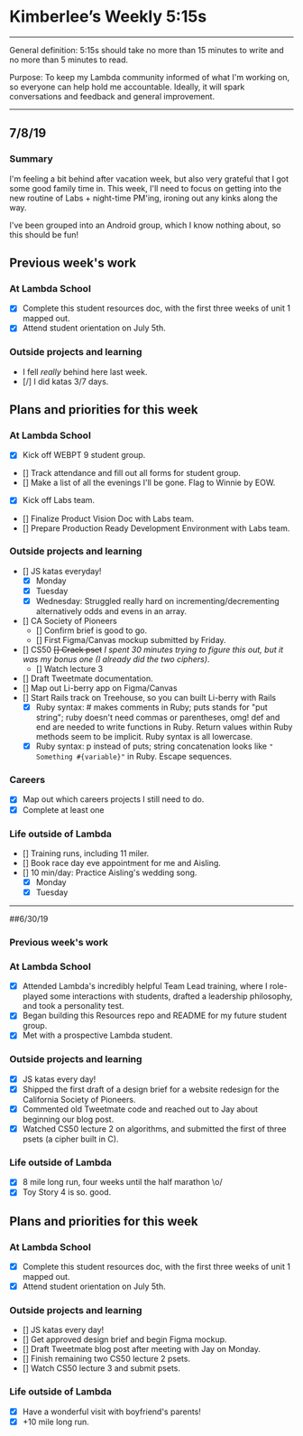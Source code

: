 # Kimberlee’s Weekly 5:15s

----------------------------------------------------------

General definition: 5:15s should take no more than 15 minutes to write and no more than 5 minutes to read.

Purpose: To keep my Lambda community informed of what I'm working on, so everyone can help hold me accountable. Ideally, it will spark conversations and feedback and general improvement. 

----------------------------------------------------------
## 7/8/19
### Summary 
I'm feeling a bit behind after vacation week, but also very grateful that I got some good family time in. This week, I'll need to focus on getting into the new routine of Labs + night-time PM'ing, ironing out any kinks along the way. 

I've been grouped into an Android group, which I know nothing about, so this should be fun! 

## Previous week's work 
### At Lambda School 
- [x] Complete this student resources doc, with the first three weeks of unit 1 mapped out. 
- [x] Attend student orientation on July 5th. 

### Outside projects and learning
- I fell _really_ behind here last week. 
- [/] I did katas 3/7 days.  

## Plans and priorities for this week 
### At Lambda School 
- [x] Kick off WEBPT 9 student group. 
- [] Track attendance and fill out all forms for student group. 
- [] Make a list of all the evenings I'll be gone. Flag to Winnie by EOW. 
- [x] Kick off Labs team. 
- [] Finalize Product Vision Doc with Labs team. 
- [] Prepare Production Ready Development Environment with Labs team. 

### Outside projects and learning 
- [] JS katas everyday! 
    - [x] Monday
    - [X] Tuesday
    - [x] Wednesday: Struggled really hard on incrementing/decrementing alternatively odds and evens in an array. 
- [] CA Society of Pioneers
    - [\] Confirm brief is good to go. 
    - [] First Figma/Canvas mockup submitted by Friday.
- [] CS50 
    ~~[] Crack pset~~
    _I spent 30 minutes trying to figure this out, but it was my bonus one (I already did the two ciphers)_. 
    - [] Watch lecture 3
- [] Draft Tweetmate documentation. 
- [] Map out Li-berry app on Figma/Canvas
- [] Start Rails track on Treehouse, so you can built Li-berry with Rails
    - [x] Ruby syntax: # makes comments in Ruby; puts stands for "put string"; ruby doesn't need commas or parentheses, omg! def and end are needed to write functions in Ruby. Return values within Ruby methods seem to be implicit. Ruby syntax is all lowercase. 
    - [x] Ruby syntax: p instead of puts; string concatenation looks like `" Something #{variable}"` in Ruby. Escape sequences. 

### Careers 
- [x] Map out which careers projects I still need to do. 
- [x] Complete at least one 

### Life outside of Lambda 
- [] Training runs, including 11 miler. 
- [] Book race day eve appointment for me and Aisling. 
- [] 10 min/day: Practice Aisling's wedding song. 
    - [x] Monday
    - [x] Tuesday 

----------------------------------------------------------

##6/30/19
### Previous week's work 
### At Lambda School 
- [x] Attended Lambda's incredibly helpful Team Lead training, where I role-played some interactions with students, drafted a leadership philosophy, and took a personality test. 
- [x] Began building this Resources repo and README for my future student group. 
- [x] Met with a prospective Lambda student. 

### Outside projects and learning 
- [x] JS katas every day! 
- [x] Shipped the first draft of a design brief for a website redesign for the California Society of Pioneers. 
- [x] Commented old Tweetmate code and reached out to Jay about beginning our blog post. 
- [x] Watched CS50 lecture 2 on algorithms, and submitted the first of three psets (a cipher built in C).

### Life outside of Lambda 
- [x] 8 mile long run, four weeks until the half marathon \o/ 
- [x] Toy Story 4 is so. good. 

## Plans and priorities for this week 
### At Lambda School 
- [x] Complete this student resources doc, with the first three weeks of unit 1 mapped out. 
- [x] Attend student orientation on July 5th. 

### Outside projects and learning 
- [] JS katas every day! 
- [] Get approved design brief and begin Figma mockup. 
- [] Draft Tweetmate blog post after meeting with Jay on Monday. 
- [] Finish remaining two CS50 lecture 2 psets. 
- [] Watch CS50 lecture 3 and submit psets. 

### Life outside of Lambda 
- [x] Have a wonderful visit with boyfriend's parents! 
- [x] +10 mile long run. 
